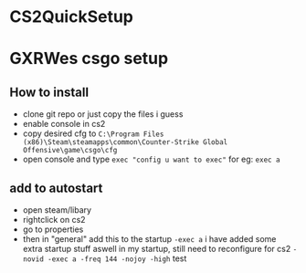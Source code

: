 # CS2QuickSetup
# GXRWes csgo setup

## How to install

- clone git repo or just copy the files i guess
- enable console in cs2
- copy desired cfg to ```C:\Program Files (x86)\Steam\steamapps\common\Counter-Strike Global Offensive\game\csgo\cfg```
- open console and type 
    ```exec "config u want to exec"```
    for eg:
    ```exec a ```
## add to autostart

- open steam/libary
- rightclick on cs2
- go to properties
- then in "general" add this to the startup
    ```-exec a```
    i have added some extra startup stuff aswell in my startup, still need to reconfigure for cs2
    ```-novid -exec a -freq 144 -nojoy -high```
    test